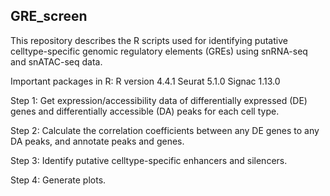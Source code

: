 ## GRE_screen
This repository describes the R scripts used for identifying putative celltype-specific genomic regulatory elements (GREs) using snRNA-seq and snATAC-seq data.

Important packages in R:
R version 4.4.1
Seurat 5.1.0
Signac 1.13.0


Step 1: Get expression/accessibility data of differentially expressed (DE) genes and differentially accessible (DA) peaks for each cell type.

Step 2: Calculate the correlation coefficients between any DE genes to any DA peaks, and annotate peaks and genes.

Step 3: Identify putative celltype-specific enhancers and silencers.

Step 4: Generate plots.
